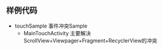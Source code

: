 ## 样例代码
* touchSample 事件冲突Sample
    * MainTouchActivity 主要解决ScrollView+Viewpager+Fragment+RecyclerView的冲突